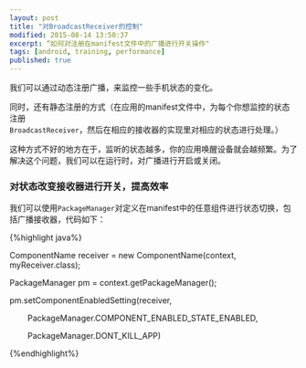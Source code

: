 ```yaml
---
layout: post
title: "对BroadcastReceiver的控制"
modified: 2015-08-14 13:50:37
excerpt: “如何对注册在manifest文件中的广播进行开关操作"
tags: [android, training, performance]
published: true
---
```


我们可以通过动态注册广播，来监控一些手机状态的变化。

同时，还有静态注册的方式（在应用的manifest文件中，为每个你想监控的状态注册`BroadcastReceiver`，然后在相应的接收器的实现里对相应的状态进行处理。）

这种方式不好的地方在于，监听的状态越多，你的应用唤醒设备就会越频繁。为了解决这个问题，我们可以在运行时，对广播进行开启或关闭。

### 对状态改变接收器进行开关，提高效率

我们可以使用`PackageManager`对定义在manifest中的任意组件进行状态切换，包括广播接收器，代码如下：

{%highlight java%}

ComponentName receiver = new ComponentName(context, myReceiver.class);

PackageManager pm = context.getPackageManager();

pm.setComponentEnabledSetting(receiver,

        PackageManager.COMPONENT_ENABLED_STATE_ENABLED,

        PackageManager.DONT_KILL_APP)

{%endhighlight%}